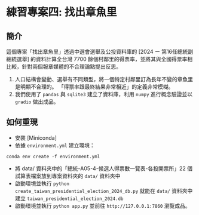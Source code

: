 # 練習專案四: 找出章魚里

## 簡介
這個專案「找出章魚里」透過中選會選舉及公投資料庫的 [2024 ー 第16任總統副總統選舉] 的資料計算全台灣 7700 餘個村鄰里的得票率，並將其與全國得票率相比較，針對兩個報章媒體的不合理論點提出反思。

1. 人口結構會變動、選舉有不同類型，將一個特定村鄰里訂為長年不變的章魚里是明顯不合理的。
「得票率跟最終結果非常相近」的定義非常模糊。
2. 我們使用了 `pandas` 與 `sqlite3` 建立了資料庫，利用 `numpy` 進行概念驗證並以 `gradio` 做出成品。

## 如何重現
- 安裝 [Miniconda]
- 依據 `environment.yml` 建立環境：

`conda env create -f environment.yml`

- 將 data/ 資料夾中的「總統-A05-4-候選人得票數一覽表-各投開票所」22 個試算表檔案放到專案資料夾的 `data/` 資料夾中
- 啟動環境並執行 `python create_taiwan_presidential_election_2024_db.py` 就能在 `data/` 資料夾中建立 `taiwan_presidential_election_2024.db`
- 啟動環境並執行 `python app.py` 並前往 `http://127.0.0.1:7860` 瀏覽成品。